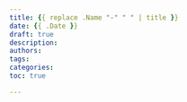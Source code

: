```yaml
---
title: {{ replace .Name "-" " " | title }}
date: {{ .Date }}
draft: true
description:
authors:
tags:
categories:
toc: true

---
```

